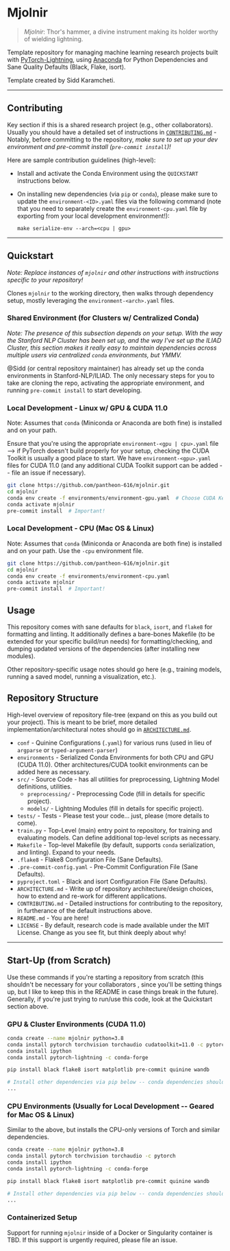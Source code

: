 # Mjolnir

> *Mjolnir*: Thor's hammer, a divine instrument making its holder worthy of wielding lightning.

Template repository for managing machine learning research projects built with
[PyTorch-Lightning](https://pytorch-lightning.readthedocs.io/en/latest/), using [Anaconda](https://www.anaconda.com/)
for Python Dependencies and Sane Quality Defaults (Black, Flake, isort).

Template created by Sidd Karamcheti.

---

## Contributing

Key section if this is a shared research project (e.g., other collaborators). Usually you should have a detailed set
of instructions in [`CONTRIBUTING.md`](./CONTRIBUTING.md) - Notably, before committing to the repository, *make
sure to set up your dev environment and pre-commit install (`pre-commit install`)!*

Here are sample contribution guidelines (high-level):

+ Install and activate the Conda Environment using the `QUICKSTART` instructions below.

+ On installing new dependencies (via `pip` or `conda`), please make sure to update the `environment-<ID>.yaml` files
via the following command (note that you need to separately create the `environment-cpu.yaml` file by exporting from
your local development environment!):

  `make serialize-env --arch=<cpu | gpu>`

---

## Quickstart

*Note: Replace instances of `mjolnir` and other instructions with instructions specific to your repository!*

Clones `mjolnir` to the working directory, then walks through dependency setup, mostly leveraging the
`environment-<arch>.yaml` files.

### Shared Environment (for Clusters w/ Centralized Conda)

*Note: The presence of this subsection depends on your setup. With the way the Stanford NLP Cluster has been set up, and
the way I've set up the ILIAD Cluster, this section makes it really easy to maintain dependencies across multiple
users via centralized `conda` environments, but YMMV.*

@Sidd (or central repository maintainer) has already set up the conda environments in Stanford-NLP/ILIAD. The only
necessary steps for you to take are cloning the repo, activating the appropriate environment, and running
`pre-commit install` to start developing.

### Local Development - Linux w/ GPU & CUDA 11.0

Note: Assumes that `conda` (Miniconda or Anaconda are both fine) is installed and on your path.

Ensure that you're using the appropriate `environment-<gpu | cpu>.yaml` file --> if PyTorch doesn't build properly for
your setup, checking the CUDA Toolkit is usually a good place to start. We have `environment-<gpu>.yaml` files for CUDA
11.0 (and any additional CUDA Toolkit support can be added -- file an issue if necessary).

```bash
git clone https://github.com/pantheon-616/mjolnir.git
cd mjolnir
conda env create -f environments/environment-gpu.yaml  # Choose CUDA Kernel based on Hardware - by default used 11.0!
conda activate mjolnir
pre-commit install  # Important!
```

### Local Development - CPU (Mac OS & Linux)

Note: Assumes that `conda` (Miniconda or Anaconda are both fine) is installed and on your path. Use the `-cpu`
environment file.

```bash
git clone https://github.com/pantheon-616/mjolnir.git
cd mjolnir
conda env create -f environments/environment-cpu.yaml
conda activate mjolnir
pre-commit install  # Important!
```

## Usage

This repository comes with sane defaults for `black`, `isort`, and `flake8` for formatting and linting. It additionally
defines a bare-bones Makefile (to be extended for your specific build/run needs) for formatting/checking, and dumping
updated versions of the dependencies (after installing new modules).

Other repository-specific usage notes should go here (e.g., training models, running a saved model, running a
visualization, etc.).

## Repository Structure

High-level overview of repository file-tree (expand on this as you build out your project). This is meant to be brief,
more detailed implementation/architectural notes should go in [`ARCHITECTURE.md`](./ARCHITECTURE.md).

+ `conf` - Quinine Configurations (`.yaml`) for various runs (used in lieu of `argparse` or `typed-argument-parser`)
+ `environments` - Serialized Conda Environments for both CPU and GPU (CUDA 11.0). Other architectures/CUDA toolkit
environments can be added here as necessary.
+ `src/` - Source Code - has all utilities for preprocessing, Lightning Model definitions, utilities.
    + `preprocessing/` - Preprocessing Code (fill in details for specific project).
    + `models/` - Lightning Modules (fill in details for specific project).
+ `tests/` - Tests - Please test your code... just, please (more details to come).
+ `train.py` - Top-Level (main) entry point to repository, for training and evaluating models. Can define additional
top-level scripts as necessary.
+ `Makefile` - Top-level Makefile (by default, supports `conda` serialization, and linting). Expand to your needs.
+ `.flake8` - Flake8 Configuration File (Sane Defaults).
+ `.pre-commit-config.yaml` - Pre-Commit Configuration File (Sane Defaults).
+ `pyproject.toml` - Black and isort Configuration File (Sane Defaults).
+ `ARCHITECTURE.md` - Write up of repository architecture/design choices, how to extend and re-work for different
applications.
+ `CONTRIBUTING.md` - Detailed instructions for contributing to the repository, in furtherance of the default
instructions above.
+ `README.md` - You are here!
+ `LICENSE` - By default, research code is made available under the MIT License. Change as you see fit, but think
deeply about why!

---

## Start-Up (from Scratch)

Use these commands if you're starting a repository from scratch (this shouldn't be necessary for your collaborators
, since you'll be setting things up, but I like to keep this in the README in case things break in the future).
Generally, if you're just trying to run/use this code, look at the Quickstart section above.

### GPU & Cluster Environments (CUDA 11.0)

```bash
conda create --name mjolnir python=3.8
conda install pytorch torchvision torchaudio cudatoolkit=11.0 -c pytorch   # CUDA=11.0 on most of Cluster!
conda install ipython
conda install pytorch-lightning -c conda-forge

pip install black flake8 isort matplotlib pre-commit quinine wandb

# Install other dependencies via pip below -- conda dependencies should be added above (always conda before pip!)
...
```

### CPU Environments (Usually for Local Development -- Geared for Mac OS & Linux)

Similar to the above, but installs the CPU-only versions of Torch and similar dependencies.

```bash
conda create --name mjolnir python=3.8
conda install pytorch torchvision torchaudio -c pytorch
conda install ipython
conda install pytorch-lightning -c conda-forge

pip install black flake8 isort matplotlib pre-commit quinine wandb

# Install other dependencies via pip below -- conda dependencies should be added above (always conda before pip!)
...
```

### Containerized Setup

Support for running `mjolnir` inside of a Docker or Singularity container is TBD. If this support is urgently required,
please file an issue.
